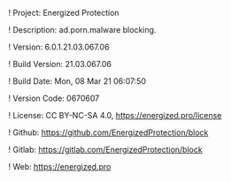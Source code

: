 ! Project: Energized Protection

! Description: ad.porn.malware blocking.

! Version: 6.0.1.21.03.067.06

! Build Version: 21.03.067.06

! Build Date: Mon, 08 Mar 21 06:07:50

! Version Code: 0670607

! License: CC BY-NC-SA 4.0, https://energized.pro/license

! Github: https://github.com/EnergizedProtection/block

! Gitlab: https://gitlab.com/EnergizedProtection/block


! Web: https://energized.pro
